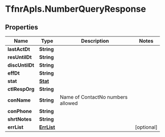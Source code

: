 # TfnrApIs.NumberQueryResponse

## Properties
Name | Type | Description | Notes
------------ | ------------- | ------------- | -------------
**lastActDt** | **String** |  | 
**resUntilDt** | **String** |  | 
**discUntilDt** | **String** |  | 
**effDt** | **String** |  | 
**stat** | [**Stat**](Stat.md) |  | 
**ctlRespOrg** | **String** |  | 
**conName** | **String** | Name of ContactNo numbers allowed | 
**conPhone** | **String** |  | 
**shrtNotes** | **String** |  | 
**errList** | [**ErrList**](ErrList.md) |  | [optional] 


